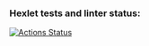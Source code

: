 ### Hexlet tests and linter status:
[![Actions Status](https://github.com/Zyrael/frontend-project-lvl4/workflows/hexlet-check/badge.svg)](https://github.com/Zyrael/frontend-project-lvl4/actions)